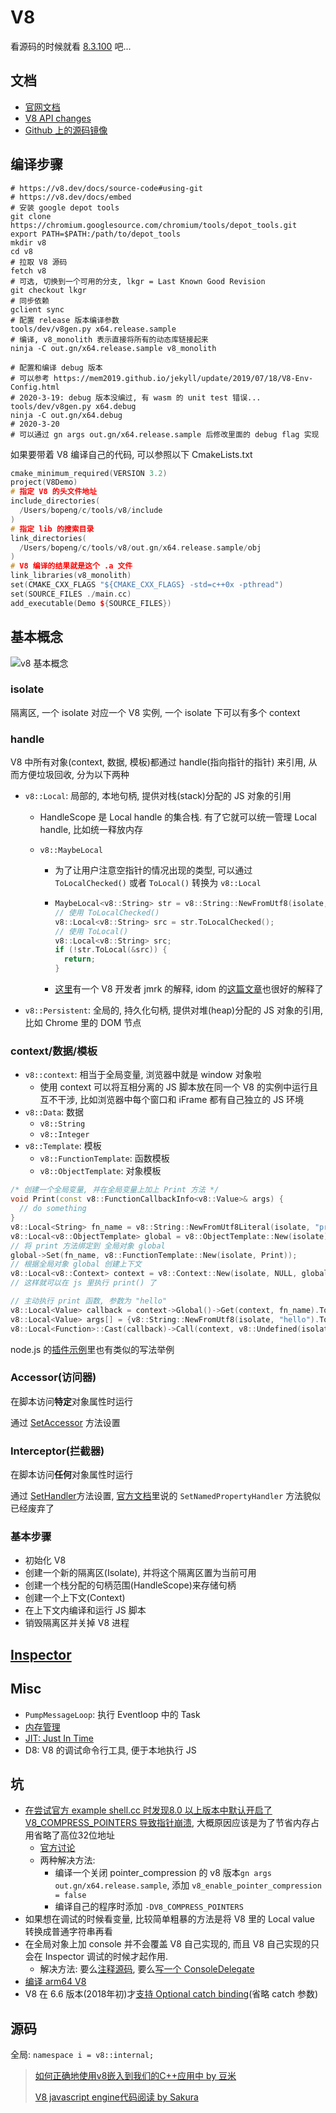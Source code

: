 # V8

看源码的时候就看 [8.3.100](https://github.com/v8/v8/tree/8.3.100) 吧...

## 文档

* [官网文档](https://v8.dev/docs)
* [V8 API changes](https://docs.google.com/document/d/1g8JFi8T_oAE_7uAri7Njtig7fKaPDfotU6huOa1alds/edit)
* [Github 上的源码镜像](https://github.com/v8/v8)

## 编译步骤

```shell
# https://v8.dev/docs/source-code#using-git
# https://v8.dev/docs/embed
# 安装 google depot tools
git clone https://chromium.googlesource.com/chromium/tools/depot_tools.git
export PATH=$PATH:/path/to/depot_tools
mkdir v8
cd v8
# 拉取 V8 源码
fetch v8
# 可选, 切换到一个可用的分支, lkgr = Last Known Good Revision
git checkout lkgr
# 同步依赖
gclient sync
# 配置 release 版本编译参数
tools/dev/v8gen.py x64.release.sample
# 编译, v8_monolith 表示直接将所有的动态库链接起来
ninja -C out.gn/x64.release.sample v8_monolith

# 配置和编译 debug 版本
# 可以参考 https://mem2019.github.io/jekyll/update/2019/07/18/V8-Env-Config.html
# 2020-3-19: debug 版本没编过, 有 wasm 的 unit test 错误...
tools/dev/v8gen.py x64.debug
ninja -C out.gn/x64.debug
# 2020-3-20
# 可以通过 gn args out.gn/x64.release.sample 后修改里面的 debug flag 实现
```

如果要带着 V8 编译自己的代码, 可以参照以下 CmakeLists.txt

```cpp
cmake_minimum_required(VERSION 3.2)
project(V8Demo)
# 指定 V8 的头文件地址
include_directories(
  /Users/bopeng/c/tools/v8/include
)
# 指定 lib 的搜索目录
link_directories(
  /Users/bopeng/c/tools/v8/out.gn/x64.release.sample/obj
)
# V8 编译的结果就是这个 .a 文件
link_libraries(v8_monolith)
set(CMAKE_CXX_FLAGS "${CMAKE_CXX_FLAGS} -std=c++0x -pthread")
set(SOURCE_FILES ./main.cc)
add_executable(Demo ${SOURCE_FILES})
```

## 基本概念

![v8 基本概念](https://v8.dev/_img/docs/embed/local-persist-handles-review.png)

### isolate

隔离区, 一个 isolate 对应一个 V8 实例, 一个 isolate 下可以有多个 context

### handle

V8 中所有对象(context, 数据, 模板)都通过 handle(指向指针的指针) 来引用, 从而方便垃圾回收, 分为以下两种

* `v8::Local`: 局部的, 本地句柄, 提供对栈(stack)分配的 JS 对象的引用

  * HandleScope 是 Local handle 的集合栈. 有了它就可以统一管理 Local handle, 比如统一释放内存

  * `v8::MaybeLocal`

    * 为了让用户注意空指针的情况出现的类型, 可以通过 `ToLocalChecked()` 或者 `ToLocal()` 转换为 `v8::Local`

    * ```cpp
      MaybeLocal<v8::String> str = v8::String::NewFromUtf8(isolate, "str");
      // 使用 ToLocalChecked()
      v8::Local<v8::String> src = str.ToLocalChecked();
      // 使用 ToLocal()
      v8::Local<v8::String> src;
      if (!str.ToLocal(&src)) {
      	return;
      }
      ```

    * [这里](https://stackoverflow.com/questions/47114090/what-does-an-empty-maybelocal-mean/47144507#47144507)有一个 V8 开发者 jmrk 的解释, idom 的[这篇文章](https://idom.me/articles/847.html)也很好的解释了

* `v8::Persistent`: 全局的, 持久化句柄, 提供对堆(heap)分配的 JS 对象的引用, 比如 Chrome 里的 DOM 节点

### context/数据/模板

* `v8::context`: 相当于全局变量, 浏览器中就是 window 对象啦
  * 使用 context 可以将互相分离的 JS 脚本放在同一个 V8 的实例中运行且互不干涉, 比如浏览器中每个窗口和 iFrame 都有自己独立的 JS 环境
* `v8::Data`: 数据
  * `v8::String`
  * `v8::Integer`
* `v8::Template`: 模板
  * `v8::FunctionTemplate`: 函数模板
  * `v8::ObjectTemplate`: 对象模板

```cpp
/* 创建一个全局变量, 并在全局变量上加上 Print 方法 */
void Print(const v8::FunctionCallbackInfo<v8::Value>& args) {
  // do something
}
v8::Local<String> fn_name = v8::String::NewFromUtf8Literal(isolate, "print")
v8::Local<v8::ObjectTemplate> global = v8::ObjectTemplate::New(isolate);
// 将 print 方法绑定到 全局对象 global
global->Set(fn_name, v8::FunctionTemplate::New(isolate, Print));
// 根据全局对象 global 创建上下文
v8::Local<v8::Context> context = v8::Context::New(isolate, NULL, global);
// 这样就可以在 js 里执行 print() 了

// 主动执行 print 函数, 参数为 "hello"
v8::Local<Value> callback = context->Global()->Get(context, fn_name).ToLocalChecked();
v8::Local<Value> args[] = {v8::String::NewFromUtf8(isolate, "hello").ToLocalChecked()};
v8::Local<Function>::Cast(callback)->Call(context, v8::Undefined(isolate), 1, args);
```

node.js 的[插件示例](http://nodejs.cn/api/addons.html#addons_addon_examples)里也有类似的写法举例

### Accessor(访问器)

在脚本访问**特定**对象属性时运行

通过 [SetAccessor](https://v8docs.nodesource.com/node-11.14/db/d5f/classv8_1_1_object_template.html#ad65dce5f1e6591d8996ce0d36dce4c06) 方法设置

### Interceptor(拦截器)

在脚本访问**任何**对象属性时运行

通过 [SetHandler](https://v8docs.nodesource.com/node-13.2/db/d5f/classv8_1_1_object_template.html#abe5f002af0f7e22555b9c4fd38faa390)方法设置, [官方文档](https://v8.dev/docs/embed#interceptors)里说的 `SetNamedPropertyHandler` 方法貌似已经废弃了

### 基本步骤

* 初始化 V8
* 创建一个新的隔离区(Isolate), 并将这个隔离区置为当前可用
* 创建一个栈分配的句柄范围(HandleScope)来存储句柄
* 创建一个上下文(Context)
* 在上下文内编译和运行 JS 脚本
* 销毁隔离区并关掉 V8 进程

## [Inspector](2019-10-23-v8-inspector.md)

## Misc

* `PumpMessageLoop`: 执行 Eventloop 中的 Task
* [内存管理](2017-02-21-memory.md)
* [JIT: Just In Time](https://cheogo.github.io/learn-javascript/201709/runtime.html)
* D8: V8 的调试命令行工具, 便于本地执行 JS

## 坑

* [在尝试官方 example shell.cc 时发现8.0 以上版本中默认开启了 V8_COMPRESS_POINTERS 导致指针崩溃](https://blog.csdn.net/doon/article/details/104404805), 大概原因应该是为了节省内存占用省略了高位32位地址
  * [官方讨论](https://www.mail-archive.com/v8-dev@googlegroups.com/msg160061.html)
  * 两种解决方法:
    * 编译一个关闭 pointer_compression 的 v8 版本`gn args out.gn/x64.release.sample`, 添加 `v8_enable_pointer_compression = false`
    * 编译自己的程序时添加 `-DV8_COMPRESS_POINTERS`
* 如果想在调试的时候看变量, 比较简单粗暴的方法是将 V8 里的 Local value 转换成普通字符串再看
* 在全局对象上加 console 并不会覆盖 V8 自己实现的, 而且 V8 自己实现的只会在 Inspector 调试的时候才起作用. 
  * 解决方法: 要么[注释源码](https://groups.google.com/d/msg/v8-users/x4pXSWwP1oQ/cpSxB50mAQAJ), 要么[写一个 ConsoleDelegate](https://stackoverflow.com/questions/57531024/v8-console-log-does-not-print)
* [编译 arm64 V8](https://github.com/cstsinghua/V8Android/issues/5)
* V8 在 6.6 版本(2018年初)才[支持 Optional catch binding](https://v8.dev/features/optional-catch-binding)(省略 catch 参数)

## 源码

全局: `namespace i = v8::internal;`

> [如何正确地使用v8嵌入到我们的C++应用中 by 豆米](https://blog.5udou.cn/#/blog/detail/Ru-He-Zheng-Que-Di-Shi-Yong-v8Qian-Ru-Dao-Wo-Men-De-CYing-Yong-Zhong-19)
>
> [V8 javascript engine代码阅读 by Sakura](http://eternalsakura13.com/2018/07/09/zujian/)
